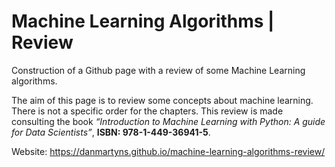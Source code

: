 # Machine Learning Algorithms | Review

Construction of a Github page with a review of some Machine Learning algorithms.

The aim of this page is to review some concepts about machine learning. There is not a specific order for the chapters. This review is made consulting the book *“Introduction to Machine Learning with Python: A guide for Data Scientists”*, **ISBN: 978-1-449-36941-5**.

Website: https://danmartyns.github.io/machine-learning-algorithms-review/

